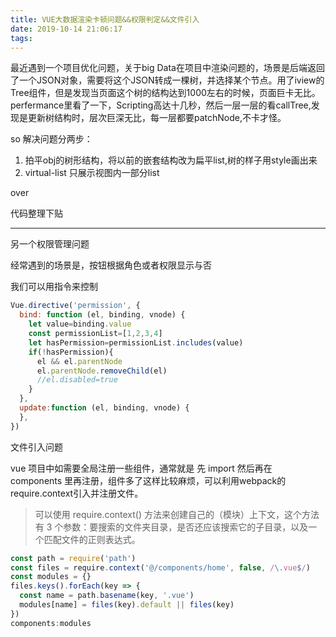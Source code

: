 ```yaml
---
title: VUE大数据渲染卡顿问题&&权限判定&&文件引入
date: 2019-10-14 21:06:17
tags:
---
```


最近遇到一个项目优化问题，关于big Data在项目中渲染问题的，场景是后端返回了一个JSON对象，需要将这个JSON转成一棵树，并选择某个节点。用了iview的Tree组件，但是发现当页面这个树的结构达到1000左右的时候，页面巨卡无比。perfermance里看了一下，Scripting高达十几秒，然后一层一层的看callTree,发现是更新树结构时，层次巨深无比，每一层都要patchNode,不卡才怪。

so  解决问题分两步：

1. 拍平obj的树形结构，将以前的嵌套结构改为扁平list,树的样子用style画出来
2. virtual-list 只展示视图内一部分list

over

代码整理下贴

----

另一个权限管理问题

经常遇到的场景是，按钮根据角色或者权限显示与否

我们可以用指令来控制

```js
Vue.directive('permission', {
  bind: function (el, binding, vnode) {
    let value=binding.value
    const permissionList=[1,2,3,4]
    let hasPermission=permissionList.includes(value)
    if(!hasPermission){
      el && el.parentNode 
      el.parentNode.removeChild(el)
      //el.disabled=true
    }
  },
  update:function (el, binding, vnode) {
  },
})
```

文件引入问题

vue 项目中如需要全局注册一些组件，通常就是 先 import 然后再在 components 里再注册，组件多了这样比较麻烦，可以利用webpack的 require.context引入并注册文件。

> 可以使用 require.context() 方法来创建自己的（模块）上下文，这个方法有 3 个参数：要搜索的文件夹目录，是否还应该搜索它的子目录，以及一个匹配文件的正则表达式。

```js
const path = require('path')
const files = require.context('@/components/home', false, /\.vue$/)
const modules = {}
files.keys().forEach(key => {
  const name = path.basename(key, '.vue')
  modules[name] = files(key).default || files(key)
})
components:modules
```
